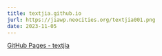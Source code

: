 ```yaml
---
title: textjia.github.io
jurl: https://jiawp.neocities.org/textjia001.png
date: 2023-11-05
---
```

[GitHub Pages - textjia](https://textjia.github.io)
